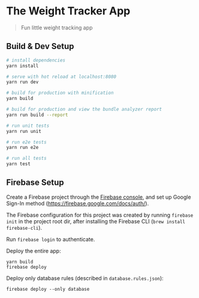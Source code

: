 # The Weight Tracker App

> Fun little weight tracking app

## Build & Dev Setup

``` bash
# install dependencies
yarn install

# serve with hot reload at localhost:8080
yarn run dev

# build for production with minification
yarn build

# build for production and view the bundle analyzer report
yarn run build --report

# run unit tests
yarn run unit

# run e2e tests
yarn run e2e

# run all tests
yarn test
```


## Firebase Setup

Create a Firebase project through the [Firebase console](https://console.firebase.google.com/), and set up Google Sign-In method (https://firebase.google.com/docs/auth/).

The Firebase configuration for this project was created by running `firebase init` in the project root dir, after installing the Firebase CLI (`brew install firebase-cli`).

Run `firebase login` to authenticate.

Deploy the entire app:

```
yarn build
firebase deploy
```

Deploy only database rules (described in `database.rules.json`):

```
firebase deploy --only database
```
